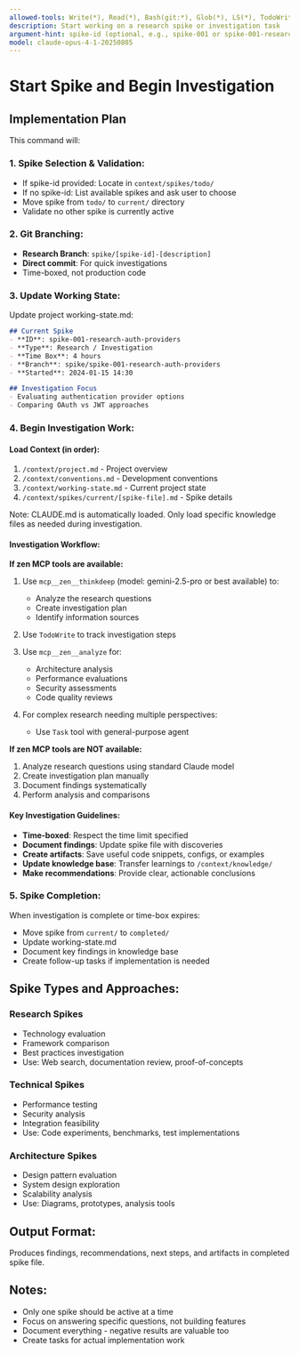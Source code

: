 ```yaml
---
allowed-tools: Write(*), Read(*), Bash(git:*), Glob(*), LS(*), TodoWrite(*), mcp__zen__thinkdeep(*), mcp__zen__analyze(*), Task(*), Bash(mv:*)
description: Start working on a research spike or investigation task
argument-hint: spike-id (optional, e.g., spike-001 or spike-001-research-auth)
model: claude-opus-4-1-20250805
---
```


# Start Spike and Begin Investigation

## Implementation Plan

This command will:

### 1. **Spike Selection & Validation:**
- If spike-id provided: Locate in `context/spikes/todo/`
- If no spike-id: List available spikes and ask user to choose
- Move spike from `todo/` to `current/` directory
- Validate no other spike is currently active

### 2. **Git Branching:**
- **Research Branch**: `spike/[spike-id]-[description]`
- **Direct commit**: For quick investigations
- Time-boxed, not production code

### 3. **Update Working State:**
Update project working-state.md:

```markdown
## Current Spike
- **ID**: spike-001-research-auth-providers
- **Type**: Research / Investigation
- **Time Box**: 4 hours
- **Branch**: spike/spike-001-research-auth-providers
- **Started**: 2024-01-15 14:30

## Investigation Focus
- Evaluating authentication provider options
- Comparing OAuth vs JWT approaches
```

### 4. **Begin Investigation Work:**

#### Load Context (in order):
1. `/context/project.md` - Project overview
2. `/context/conventions.md` - Development conventions
3. `/context/working-state.md` - Current project state
4. `/context/spikes/current/[spike-file].md` - Spike details

Note: CLAUDE.md is automatically loaded. Only load specific knowledge files as needed during investigation.

#### Investigation Workflow:

**If zen MCP tools are available:**
1. Use `mcp__zen__thinkdeep` (model: gemini-2.5-pro or best available) to:
   - Analyze the research questions
   - Create investigation plan
   - Identify information sources

2. Use `TodoWrite` to track investigation steps

3. Use `mcp__zen__analyze` for:
   - Architecture analysis
   - Performance evaluations
   - Security assessments
   - Code quality reviews

4. For complex research needing multiple perspectives:
   - Use `Task` tool with general-purpose agent

**If zen MCP tools are NOT available:**
1. Analyze research questions using standard Claude model
2. Create investigation plan manually
3. Document findings systematically
4. Perform analysis and comparisons

#### Key Investigation Guidelines:
- **Time-boxed**: Respect the time limit specified
- **Document findings**: Update spike file with discoveries
- **Create artifacts**: Save useful code snippets, configs, or examples
- **Update knowledge base**: Transfer learnings to `/context/knowledge/`
- **Make recommendations**: Provide clear, actionable conclusions

### 5. **Spike Completion:**
When investigation is complete or time-box expires:
- Move spike from `current/` to `completed/`
- Update working-state.md
- Document key findings in knowledge base
- Create follow-up tasks if implementation is needed

## Spike Types and Approaches:

### Research Spikes
- Technology evaluation
- Framework comparison
- Best practices investigation
- Use: Web search, documentation review, proof-of-concepts

### Technical Spikes
- Performance testing
- Security analysis
- Integration feasibility
- Use: Code experiments, benchmarks, test implementations

### Architecture Spikes
- Design pattern evaluation
- System design exploration
- Scalability analysis
- Use: Diagrams, prototypes, analysis tools

## Output Format:
Produces findings, recommendations, next steps, and artifacts in completed spike file.

## Notes:
- Only one spike should be active at a time
- Focus on answering specific questions, not building features
- Document everything - negative results are valuable too
- Create tasks for actual implementation work
